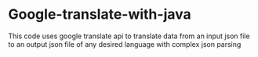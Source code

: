 # Google-translate-with-java
This code uses google translate api to translate data from an input json file to an output json file of any desired language with complex json parsing

